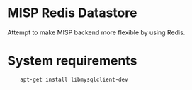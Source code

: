 # MISP Redis Datastore

Attempt to make MISP backend more flexible by using Redis.

# System requirements

```
    apt-get install libmysqlclient-dev
```
